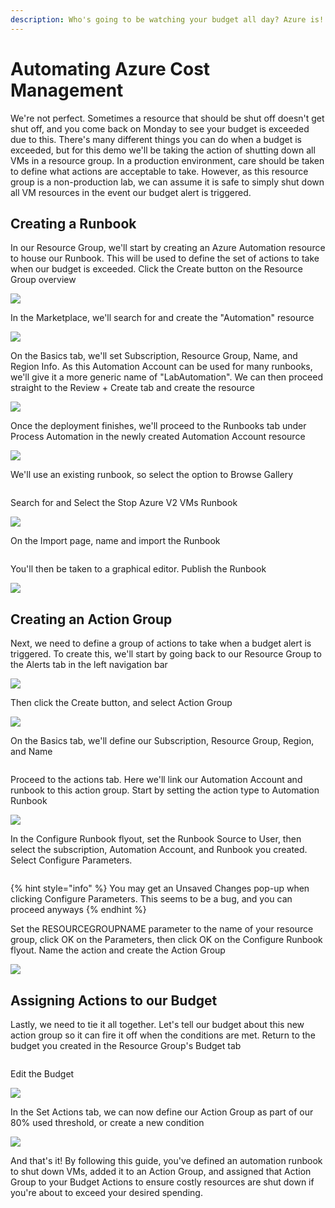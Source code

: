 ```yaml
---
description: Who's going to be watching your budget all day? Azure is!
---
```


# Automating Azure Cost Management

We're not perfect. Sometimes a resource that should be shut off doesn't get shut off, and you come back on Monday to see your budget is exceeded due to this. There's many different things you can do when a budget is exceeded, but for this demo we'll be taking the action of shutting down all VMs in a resource group. In a production environment, care should be taken to define what actions are acceptable to take. However, as this resource group is a non-production lab, we can assume it is safe to simply shut down all VM resources in the event our budget alert is triggered.

## Creating a Runbook

In our Resource Group, we'll start by creating an Azure Automation resource to house our Runbook. This will be used to define the set of actions to take when our budget is exceeded. Click the Create button on the Resource Group overview

![](<../../.gitbook/assets/image (4).png>)

In the Marketplace, we'll search for and create the "Automation" resource

![](<../../.gitbook/assets/image (14).png>)

On the Basics tab, we'll set Subscription, Resource Group, Name, and Region Info. As this Automation Account can be used for many runbooks, we'll give it a more generic name of "LabAutomation". We can then proceed straight to the Review + Create tab and create the resource

![](<../../.gitbook/assets/image (2).png>)

Once the deployment finishes, we'll proceed to the Runbooks tab under Process Automation in the newly created Automation Account resource

![](<../../.gitbook/assets/image (13).png>)

We'll use an existing runbook, so select the option to Browse Gallery

<figure><img src="../../.gitbook/assets/image (17).png" alt=""><figcaption></figcaption></figure>

Search for and Select the Stop Azure V2 VMs Runbook

![](<../../.gitbook/assets/image (18).png>)

On the Import page, name and import the Runbook

<figure><img src="../../.gitbook/assets/image (10).png" alt=""><figcaption></figcaption></figure>

You'll then be taken to a graphical editor. Publish the Runbook

![](<../../.gitbook/assets/image (5).png>)

## Creating an Action Group

Next, we need to define a group of actions to take when a budget alert is triggered. To create this, we'll start by going back to our Resource Group to the Alerts tab in the left navigation bar

![](<../../.gitbook/assets/image (11).png>)

Then click the Create button, and select Action Group

![](<../../.gitbook/assets/image (3).png>)

On the Basics tab, we'll define our Subscription, Resource Group, Region, and Name

<figure><img src="../../.gitbook/assets/image (19).png" alt=""><figcaption></figcaption></figure>

Proceed to the actions tab. Here we'll link our Automation Account and runbook to this action group. Start by setting the action type to Automation Runbook

![](<../../.gitbook/assets/image (15).png>)

In the Configure Runbook flyout, set the Runbook Source to User, then select the subscription, Automation Account, and Runbook you created. Select Configure Parameters.

<img src="../../.gitbook/assets/image (7).png" alt="" data-size="original">

{% hint style="info" %}
You may get an Unsaved Changes pop-up when clicking Configure Parameters. This seems to be a bug, and you can proceed anyways
{% endhint %}

Set the RESOURCEGROUPNAME parameter to the name of your resource group, click OK on the Parameters, then click OK on the Configure Runbook flyout. Name the action and create the Action Group

![](../../.gitbook/assets/image.png)

## Assigning Actions to our Budget

Lastly, we need to tie it all together. Let's tell our budget about this new action group so it can fire it off when the conditions are met. Return to the budget you created in the Resource Group's Budget tab

<figure><img src="../../.gitbook/assets/image (16).png" alt=""><figcaption></figcaption></figure>

Edit the Budget

![](<../../.gitbook/assets/image (21).png>)

In the Set Actions tab, we can now define our Action Group as part of our 80% used threshold, or create a new condition

![](<../../.gitbook/assets/image (9).png>)



And that's it! By following this guide, you've defined an automation runbook to shut down VMs, added it to an Action Group, and assigned that Action Group to your Budget Actions to ensure costly resources are shut down if you're about to exceed your desired spending.&#x20;
